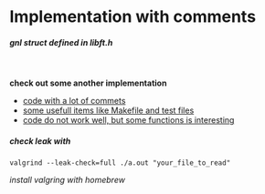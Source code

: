 # Implementation with comments
##### gnl struct defined in libft.h
<br/>  
    
**check out some another implementation**
* [code with a lot of commets](https://github.com/jraleman/42_get_next_line/tree/c4d14272580148f3d85952acc6eda8e0a54989f8/src)
* [some usefull items like Makefile and test files](https://gitlab.com/42dannywillems/42_get.next.line/tree/master)
* [code do not work well, but some functions is interesting](https://github.com/teddav/42Projects/tree/master/PROJECTS/getnextline)

##### check leak with
	
	valgrind --leak-check=full ./a.out "your_file_to_read"
  *install valgring with homebrew*
  
  
